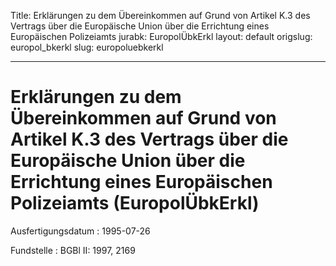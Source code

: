 Title: Erklärungen zu dem Übereinkommen auf Grund von Artikel K.3 des Vertrags über
  die Europäische Union über die Errichtung eines Europäischen Polizeiamts
jurabk: EuropolÜbkErkl
layout: default
origslug: europol_bkerkl
slug: europoluebkerkl

---

# Erklärungen zu dem Übereinkommen auf Grund von Artikel K.3 des Vertrags über die Europäische Union über die Errichtung eines Europäischen Polizeiamts (EuropolÜbkErkl)

Ausfertigungsdatum
:   1995-07-26

Fundstelle
:   BGBl II: 1997, 2169

